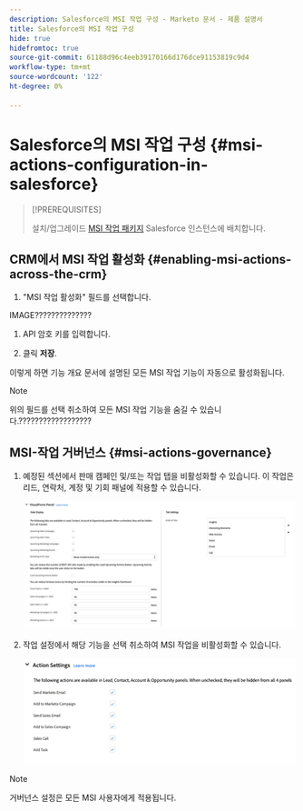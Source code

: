 ```yaml
---
description: Salesforce의 MSI 작업 구성 - Marketo 문서 - 제품 설명서
title: Salesforce의 MSI 작업 구성
hide: true
hidefromtoc: true
source-git-commit: 61188d96c4eeb39170166d176dce91153819c9d4
workflow-type: tm+mt
source-wordcount: '122'
ht-degree: 0%

---
```


# Salesforce의 MSI 작업 구성 {#msi-actions-configuration-in-salesforce}

>[!PREREQUISITES]
>
>설치/업그레이드 [MSI 작업 패키지](/help/marketo/product-docs/marketo-sales-insight/msi-for-salesforce/configuration/configure-marketo-sales-insight-in-salesforce-enterprise-unlimited.md) Salesforce 인스턴스에 배치합니다.

## CRM에서 MSI 작업 활성화 {#enabling-msi-actions-across-the-crm}

1. &quot;MSI 작업 활성화&quot; 필드를 선택합니다.

IMAGE??????????????

1. API 암호 키를 입력합니다.

1. 클릭 **저장**.

이렇게 하면 기능 개요 문서에 설명된 모든 MSI 작업 기능이 자동으로 활성화됩니다.

>[!NOTE]
>
>위의 필드를 선택 취소하여 모든 MSI 작업 기능을 숨길 수 있습니다.??????????????????

## MSI-작업 거버넌스 {#msi-actions-governance}

1. 예정된 섹션에서 판매 캠페인 및/또는 작업 탭을 비활성화할 수 있습니다. 이 작업은 리드, 연락처, 계정 및 기회 패널에 적용할 수 있습니다.

   ![](assets/msi-actions-configuration-in-salesforce-2.png)

1. 작업 설정에서 해당 기능을 선택 취소하여 MSI 작업을 비활성화할 수 있습니다.

   ![](assets/msi-actions-configuration-in-salesforce-3.png)

>[!NOTE]
>
>거버넌스 설정은 모든 MSI 사용자에게 적용됩니다.
